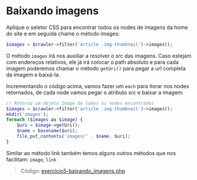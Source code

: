 # Baixando imagens

Aplique o seletor CSS para encontrar todos os nodes de imagens da home do site e em seguida chame o método images:

```php
$images = $crawler->filter('article .img-thumbnail')->images();
```

O método `images` irá nos auxiliar a resolver o src das imagens. Caso estejam com endereços relativos, ele já irá colocar o path absoluto e para cada imagem poderemos chamar o método `getUri()` para pegar a url completa da imagem e baixá-la.

Incrementando o código acima, vamos fazer um `each` para iterar nos nodes retornados, de cada node vamos pegar o atributo src e baixar a imagem:

```php
// Retorna um objeto Image de todos os nodes encontrados
$images = $crawler->filter('article .img-thumbnail')->images();
mkdir('images');
foreach ($images as $image) {
    $uri = $image->getUri();
    $name = basename($uri);
    file_put_contents('images/' . $name, $uri);
}
```

Similar ao método link também temos alguns outros métodos que nos facilitam: `image`, `link`

> Código: [exercicio5-baixando_imagens.php](exercicio5-baixando_imagens.php)